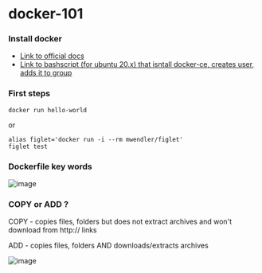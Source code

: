 # docker-101


### Install docker
* [Link to official docs](https://docs.docker.com/engine/install/ubuntu/)
* [Link to bashscript (for ubuntu 20.x) that isntall docker-ce, creates user, adds it to group](https://github.com/telecomprofi/exadel-DevOps-internship-21/blob/main/task3/docker-ce-install.sh)

### First steps
```
docker run hello-world
```
or 
```
alias figlet='docker run -i --rm mwendler/figlet'
figlet test
```

### Dockerfile key words
![image](https://user-images.githubusercontent.com/17558124/138663905-dbeaac4e-a856-44fe-84ee-ca941e55231d.png)

### COPY or ADD ?
COPY - copies files, folders but does not extract archives and won't download from http:// links

ADD - copies files, folders AND downloads/extracts archives 

![image](https://user-images.githubusercontent.com/17558124/138681509-f495a967-d819-4e51-9b17-30e86c805a2e.png)




